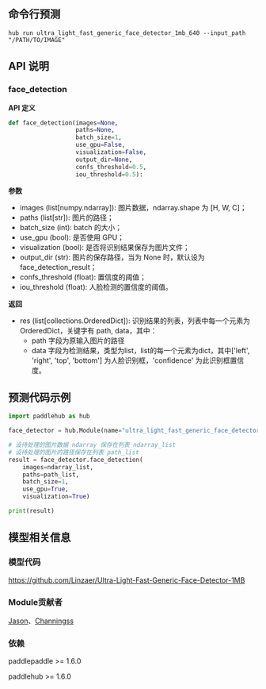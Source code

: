 ## 命令行预测

```
hub run ultra_light_fast_generic_face_detector_1mb_640 --input_path "/PATH/TO/IMAGE"
```

## API 说明

### face_detection

**API 定义**

```python
def face_detection(images=None,
                   paths=None,
                   batch_size=1,
                   use_gpu=False,
                   visualization=False,
                   output_dir=None,
                   confs_threshold=0.5,
                   iou_threshold=0.5):
```

**参数**

* images (list[numpy.ndarray]): 图片数据，ndarray.shape 为 [H, W, C]；
* paths (list[str]): 图片的路径；
* batch\_size (int): batch 的大小；
* use\_gpu (bool): 是否使用 GPU；
* visualization (bool): 是否将识别结果保存为图片文件；
* output\_dir (str): 图片的保存路径，当为 None 时，默认设为face\_detection\_result；
* confs\_threshold (float): 置信度的阈值；
* iou\_threshold (float): 人脸检测的置信度的阈值。

**返回**

* res (list[collections.OrderedDict]): 识别结果的列表，列表中每一个元素为 OrderedDict，关键字有 path, data，其中：
  * path 字段为原输入图片的路径
  * data 字段为检测结果，类型为list，list的每一个元素为dict，其中['left', 'right', 'top', 'bottom'] 为人脸识别框，'confidence' 为此识别框置信度。

## 预测代码示例

```python
import paddlehub as hub

face_detector = hub.Module(name="ultra_light_fast_generic_face_detector_1mb_640")

# 设待处理的图片数据 ndarray 保存在列表 ndarray_list
# 设待处理的图片的路径保存在列表 path_list
result = face_detector.face_detection(
    images=ndarray_list,
    paths=path_list,
    batch_size=1,
    use_gpu=True,
    visualization=True)

print(result)
```

## 模型相关信息

### 模型代码

https://github.com/Linzaer/Ultra-Light-Fast-Generic-Face-Detector-1MB

### Module贡献者

[Jason](https://github.com/jiangjiajun)、[Channingss](https://github.com/Channingss)

### 依赖

paddlepaddle >= 1.6.0

paddlehub >= 1.6.0

